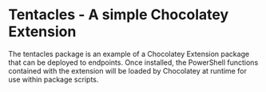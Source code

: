 ﻿# Tentacles - A simple Chocolatey Extension

The tentacles package is an example of a Chocolatey Extension package that can be deployed to endpoints.
Once installed, the PowerShell functions contained with the extension will be loaded by Chocolatey at runtime
for use within package scripts.

